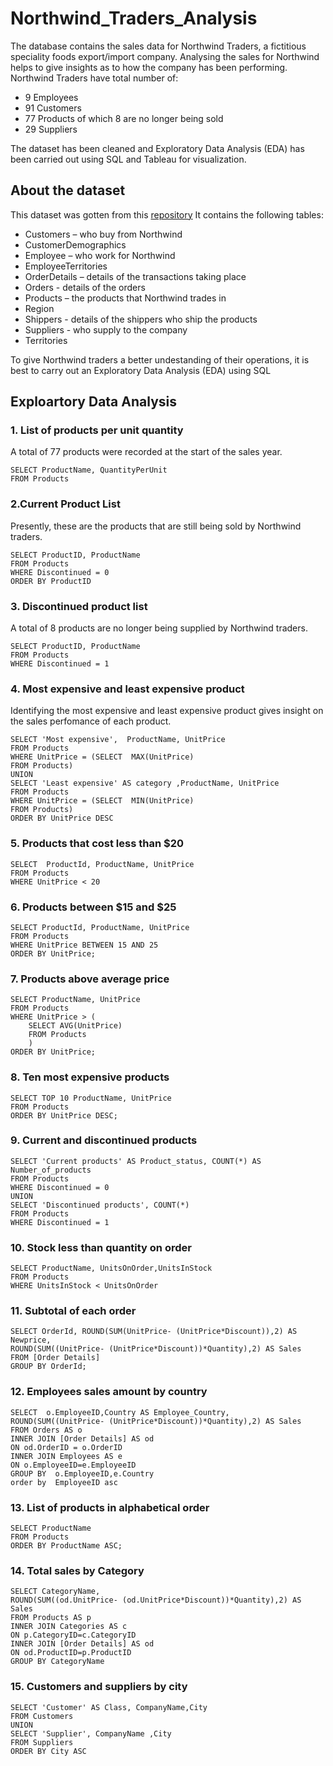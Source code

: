 # Northwind_Traders_Analysis

The database contains the sales data for Northwind Traders, a
fictitious speciality foods export/import company.
Analysing the sales for Northwind helps to give insights as to how the company has been performing. Northwind Traders have total number of:
- 9 Employees
- 91 Customers
- 77 Products of which 8 are no longer being sold
- 29 Suppliers
  
The dataset has been cleaned and Exploratory Data Analysis (EDA) has been carried out using SQL and Tableau for visualization.

## About the dataset
This dataset was gotten from this [repository](https://github.com/Microsoft/sql-server-samples/tree/master/samples/databases/northwind-pubs)
It contains the following tables:

- Customers – who buy from Northwind
- CustomerDemographics
- Employee – who work for Northwind
- EmployeeTerritories
- OrderDetails – details of the transactions taking place
- Orders - details of the orders
- Products – the products that Northwind trades in
- Region
- Shippers - details of the shippers who ship the products
- Suppliers - who supply to the company
- Territories

To give Northwind traders a better undestanding of their operations, it is best to carry out an Exploratory Data Analysis (EDA) using SQL


## Exploartory Data Analysis
### 1. List of products per unit quantity
A total of 77 products were recorded at the start of the sales year.
```
SELECT ProductName, QuantityPerUnit
FROM Products
```
### 2.Current Product List
Presently, these are the products that are still being sold by Northwind traders.
```
SELECT ProductID, ProductName
FROM Products
WHERE Discontinued = 0
ORDER BY ProductID
```

### 3. Discontinued product list
A total of 8 products are no longer being supplied by Northwind traders.
```
SELECT ProductID, ProductName
FROM Products
WHERE Discontinued = 1
```

### 4. Most expensive and least expensive product
Identifying the most expensive and least expensive product gives insight on the sales perfomance of each product.
```
SELECT 'Most expensive',  ProductName, UnitPrice
FROM Products
WHERE UnitPrice = (SELECT  MAX(UnitPrice)
FROM Products)
UNION
SELECT 'Least expensive' AS category ,ProductName, UnitPrice
FROM Products
WHERE UnitPrice = (SELECT  MIN(UnitPrice)
FROM Products)
ORDER BY UnitPrice DESC
```
### 5. Products that cost less than $20
```
SELECT  ProductId, ProductName, UnitPrice
FROM Products
WHERE UnitPrice < 20
```

### 6. Products between $15 and $25
```
SELECT ProductId, ProductName, UnitPrice
FROM Products
WHERE UnitPrice BETWEEN 15 AND 25
ORDER BY UnitPrice;
```
### 7. Products above average price
```
SELECT ProductName, UnitPrice
FROM Products
WHERE UnitPrice > (
    SELECT AVG(UnitPrice)
    FROM Products
    )
ORDER BY UnitPrice;
```

### 8. Ten most expensive products
```
SELECT TOP 10 ProductName, UnitPrice
FROM Products
ORDER BY UnitPrice DESC;
```

### 9. Current and discontinued products
```
SELECT 'Current products' AS Product_status, COUNT(*) AS Number_of_products
FROM Products
WHERE Discontinued = 0
UNION
SELECT 'Discontinued products', COUNT(*)
FROM Products
WHERE Discontinued = 1
```

### 10. Stock less than quantity on order
```
SELECT ProductName, UnitsOnOrder,UnitsInStock
FROM Products
WHERE UnitsInStock < UnitsOnOrder
```

### 11. Subtotal of each order
```
SELECT OrderId, ROUND(SUM(UnitPrice- (UnitPrice*Discount)),2) AS Newprice,
ROUND(SUM((UnitPrice- (UnitPrice*Discount))*Quantity),2) AS Sales
FROM [Order Details]
GROUP BY OrderId;

```

### 12. Employees sales amount by country
```
SELECT  o.EmployeeID,Country AS Employee_Country,
ROUND(SUM((UnitPrice- (UnitPrice*Discount))*Quantity),2) AS Sales
FROM Orders AS o
INNER JOIN [Order Details] AS od
ON od.OrderID = o.OrderID
INNER JOIN Employees AS e
ON o.EmployeeID=e.EmployeeID
GROUP BY  o.EmployeeID,e.Country
order by  EmployeeID asc
```

### 13. List of products in alphabetical order
```
SELECT ProductName
FROM Products
ORDER BY ProductName ASC;
```

### 14. Total sales by Category
```
SELECT CategoryName,
ROUND(SUM((od.UnitPrice- (od.UnitPrice*Discount))*Quantity),2) AS Sales
FROM Products AS p
INNER JOIN Categories AS c
ON p.CategoryID=c.CategoryID
INNER JOIN [Order Details] AS od
ON od.ProductID=p.ProductID
GROUP BY CategoryName
```

### 15. Customers and suppliers by city
```
SELECT 'Customer' AS Class, CompanyName,City
FROM Customers
UNION
SELECT 'Supplier', CompanyName ,City
FROM Suppliers
ORDER BY City ASC
```
